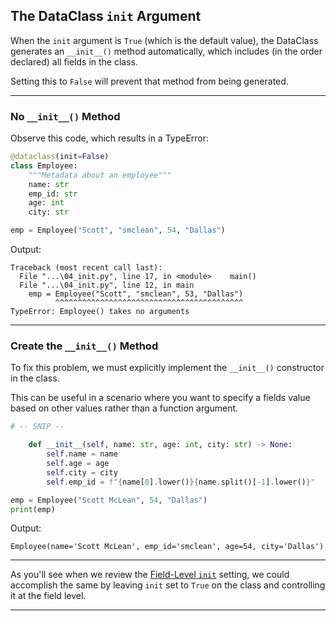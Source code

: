 ## The DataClass `init` Argument

When the `init` argument is `True` (which is the default value), the DataClass generates an `__init__()` method automatically, which includes (in
the order declared) all fields in the class.

Setting this to `False` will prevent that method from being generated.

---

### No `__init__()` Method

Observe this code, which results in a TypeError:

```python
@dataclass(init=False)
class Employee:
    """Metadata about an employee"""
    name: str
    emp_id: str
    age: int
    city: str

emp = Employee("Scott", "smclean", 54, "Dallas")
```

Output:

```
Traceback (most recent call last):
  File "...\04_init.py", line 17, in <module>    main()
  File "...\04_init.py", line 12, in main    
    emp = Employee("Scott", "smclean", 53, "Dallas")
          ^^^^^^^^^^^^^^^^^^^^^^^^^^^^^^^^^^^^^^^^^^
TypeError: Employee() takes no arguments
```

---

### Create the `__init__()` Method

To fix this problem, we must explicitly implement the `__init__()` constructor
in the class.

This can be useful in a scenario where you want to specify a fields value based on other values rather than a function argument.

```python
# -- SNIP --

    def __init__(self, name: str, age: int, city: str) -> None:
        self.name = name
        self.age = age
        self.city = city
        self.emp_id = f"{name[0].lower()}{name.split()[-1].lower()}"

emp = Employee("Scott McLean", 54, "Dallas")
print(emp)
```

Output:

```
Employee(name='Scott McLean', emp_id='smclean', age=54, city='Dallas')
```

---

As you'll see when we review the [Field-Level `init`](./13_field_init.md)
setting, we could accomplish the same by leaving `init` set to `True` on the
class and controlling it at the field level.

---

